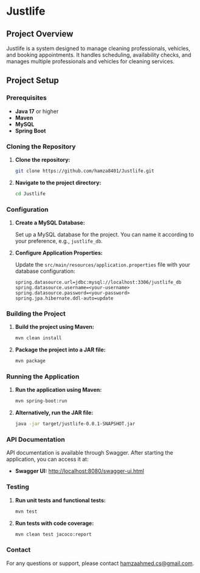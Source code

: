 # Justlife

## Project Overview

Justlife is a system designed to manage cleaning professionals, vehicles, and booking appointments. It handles scheduling, availability checks, and manages multiple professionals and vehicles for cleaning services.

## Project Setup

### Prerequisites

- **Java 17** or higher
- **Maven**
- **MySQL**
- **Spring Boot**

### Cloning the Repository

1. **Clone the repository:**

    ```bash
    git clone https://github.com/hamza8401/Justlife.git
    ```

2. **Navigate to the project directory:**

    ```bash
    cd Justlife
    ```

### Configuration

1. **Create a MySQL Database:**
   
   Set up a MySQL database for the project. You can name it according to your preference, e.g., `justlife_db`.

2. **Configure Application Properties:**

   Update the `src/main/resources/application.properties` file with your database configuration:

    ```properties
    spring.datasource.url=jdbc:mysql://localhost:3306/justlife_db
    spring.datasource.username=<your-username>
    spring.datasource.password=<your-password>
    spring.jpa.hibernate.ddl-auto=update
    ```

### Building the Project

1. **Build the project using Maven:**

    ```bash
    mvn clean install
    ```

2. **Package the project into a JAR file:**

    ```bash
    mvn package
    ```

### Running the Application

1. **Run the application using Maven:**

    ```bash
    mvn spring-boot:run
    ```

2. **Alternatively, run the JAR file:**

    ```bash
    java -jar target/justlife-0.0.1-SNAPSHOT.jar
    ```

### API Documentation

API documentation is available through Swagger. After starting the application, you can access it at:

- **Swagger UI:** [http://localhost:8080/swagger-ui.html](http://localhost:8080/swagger-ui.html)

### Testing

1. **Run unit tests and functional tests:**

    ```bash
    mvn test
    ```

2. **Run tests with code coverage:**

    ```bash
    mvn clean test jacoco:report
    ```

### Contact

For any questions or support, please contact [hamzaahmed.cs@gmail.com](mailto:hamzaahmed.cs@gmail.com).
